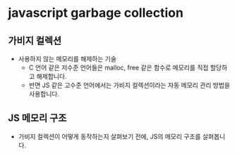 # javascript garbage collection

## 가비지 컬렉션

- 사용하지 않는 메모리를 해제하는 기술
  - C 언어 같은 저수준 언어들은 malloc, free 같은 함수로 메모리를 직접 할당하고 해제합니다.
  - 반면 JS 같은 고수준 언어에서는 가비지 컬렉션이라는 자동 메모리 관리 방법을 사용합니다.

## JS 메모리 구조

- 가비지 컬렉션이 어떻게 동작하는지 살펴보기 전에, JS의 메모리 구조를 살펴봅니다.

